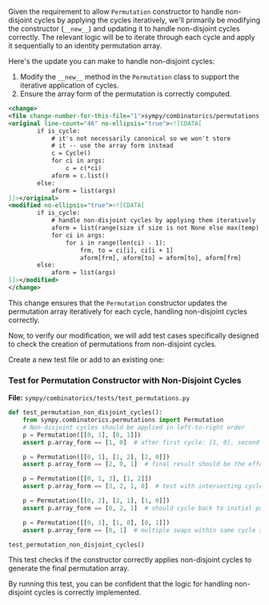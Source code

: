 Given the requirement to allow `Permutation` constructor to handle non-disjoint cycles by applying the cycles iteratively, we'll primarily be modifying the constructor (`__new__`) and updating it to handle non-disjoint cycles correctly. The relevant logic will be to iterate through each cycle and apply it sequentially to an identity permutation array.

Here's the update you can make to handle non-disjoint cycles:

1. Modify the `__new__` method in the `Permutation` class to support the iterative application of cycles.
2. Ensure the array form of the permutation is correctly computed.

```xml
<change>
<file change-number-for-this-file="1">sympy/combinatorics/permutations.py</file>
<original line-count="46" no-ellipsis="true"><![CDATA[
        if is_cycle:
            # it's not necessarily canonical so we won't store
            # it -- use the array form instead
            c = Cycle()
            for ci in args:
                c = c(*ci)
            aform = c.list()
        else:
            aform = list(args)
]]></original>
<modified no-ellipsis="true"><![CDATA[
        if is_cycle:
            # handle non-disjoint cycles by applying them iteratively
            aform = list(range(size if size is not None else max(temp) + 1))
            for ci in args:
                for i in range(len(ci) - 1):
                    frm, to = ci[i], ci[i + 1]
                    aform[frm], aform[to] = aform[to], aform[frm]
        else:
            aform = list(args)
]]></modified>
</change>
```

This change ensures that the `Permutation` constructor updates the permutation array iteratively for each cycle, handling non-disjoint cycles correctly.

Now, to verify our modification, we will add test cases specifically designed to check the creation of permutations from non-disjoint cycles.

Create a new test file or add to an existing one:

### Test for Permutation Constructor with Non-Disjoint Cycles

**File:** `sympy/combinatorics/tests/test_permutations.py`

```python
def test_permutation_non_disjoint_cycles():
    from sympy.combinatorics.permutations import Permutation
    # Non-disjoint cycles should be applied in left-to-right order
    p = Permutation([[0, 1], [0, 1]])
    assert p.array_form == [1, 0]  # after first cycle: [1, 0], second cycle: [1, 0]

    p = Permutation([[0, 1], [1, 2], [2, 0]])
    assert p.array_form == [2, 0, 1]  # final result should be the effect of all cycles

    p = Permutation([[0, 1, 3], [1, 2]])
    assert p.array_form == [3, 2, 1, 0]  # test with intersecting cycles

    p = Permutation([[0, 2], [2, 1], [1, 0]])
    assert p.array_form == [0, 2, 1]  # should cycle back to initial position

    p = Permutation([[0, 1], [1, 0], [0, 1]])
    assert p.array_form == [0, 1]  # multiple swaps within same cycle should stabilize

test_permutation_non_disjoint_cycles()
```

This test checks if the constructor correctly applies non-disjoint cycles to generate the final permutation array.

By running this test, you can be confident that the logic for handling non-disjoint cycles is correctly implemented.